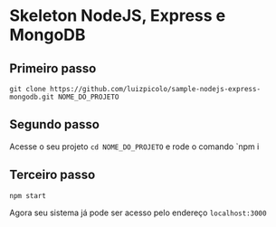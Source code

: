 # Skeleton NodeJS, Express e MongoDB

## Primeiro passo
    git clone https://github.com/luizpicolo/sample-nodejs-express-mongodb.git NOME_DO_PROJETO

## Segundo passo
Acesse o seu projeto `cd NOME_DO_PROJETO` e rode o comando `npm i

## Terceiro passo
    npm start

Agora seu sistema já pode ser acesso pelo endereço `localhost:3000`
